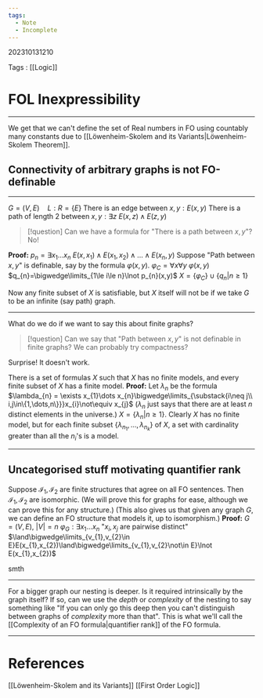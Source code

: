 ```yaml
---
tags:
  - Note
  - Incomplete
---
```

202310131210

Tags : [[Logic]]

# FOL Inexpressibility
---
We get that we can't define the set of Real numbers in FO using countably many constants due to [[Löwenheim-Skolem and its Variants|Löwenheim-Skolem Theorem]].

## Connectivity of arbitrary graphs is not FO-definable
---
$G=(V,E)\quad L:R=\{E\}$
There is an edge between $x,y:E(x,y)$
There is a path of length $2$ between $x,y:\exists z\ E(x,z)\land E(z,y)$

>[!question] Can we have a formula for "There is a path between $x,y$"?
>No!

**Proof:** $p_{n}=\exists x_{1}\dots x_{n}\ E(x,x_{1})\land E(x_{1},x_{2})\land\dots\land E(x_{n},y)$
Suppose "Path between $x,y$" is definable, say by the formula $\varphi(x,y)$.
$\varphi_{C}=\forall x\forall y\ \varphi(x,y)$
$q_{n}=\bigwedge\limits_{1\le i\le n}\lnot p_{n}(x,y)$
$X=\{\varphi_{C}\}\cup\{q_{n}|n\ge 1\}$

Now any finite subset of $X$ is satisfiable, but $X$ itself will not be if we take $G$ to be an infinite (say path) graph.

---
What do we do if we want to say this about finite graphs?

> [!question] Can we say that "Path between $x,y$" is not definable in finite graphs?
> We can probably try compactness?

Surprise! It doesn't work.

There is a set of formulas $X$ such that $X$ has no finite models, and every finite subset of $X$ has a finite model.
**Proof:** Let $\lambda_{n}$ be the formula $\lambda_{n} = \exists x_{1}\dots x_{n}\bigwedge\limits_{\substack{i\neq j\\ i,j\in\{1,\dots,n\}}}x_{i}\not\equiv x_{j}$
($\lambda_{n}$ just says that there are at least $n$ distinct elements in the universe.)
$X=\{\lambda_{n}|n\ge 1\}$. Clearly $X$ has no finite model, but for each finite subset $\{\lambda_{n_{1}},\dots,\lambda_{n_{k}}\}$ of $X$, a set with cardinality greater than all the $n_{i}$'s is a model.

---
## Uncategorised stuff motivating quantifier rank

Suppose $\mathcal{I}_{1},\mathcal{I}_{2}$ are finite structures that agree on all FO sentences. Then $\mathcal{I}_{1},\mathcal{I}_{2}$ are isomorphic. (We will prove this for graphs for ease, although we can prove this for any structure.)
(This also gives us that given any graph $G$, we can define an FO structure that models it, up to isomorphism.)
**Proof:** $G=(V,E)$, $|V|=n$
$\varphi_{G}:\exists x_{1}\dots x_{n}$ "$x_{i},x_{j}$ are pairwise distinct" $\land\bigwedge\limits_{v_{1},v_{2}\in E}E(x_{1},x_{2})\land\bigwedge\limits_{v_{1},v_{2}\not\in E}\lnot E(x_{1},x_{2})$

smth

---
For a bigger graph our nesting is deeper. Is it required intrinsically by the graph itself? If so, can we use the *depth* or *complexity* of the nesting to say something like "If you can only go this deep then you can't distinguish between graphs of *complexity* more than that".
This is what we'll call the [[Complexity of an FO formula|quantifier rank]] of the FO formula.

---
# References
[[Löwenheim-Skolem and its Variants]]
[[First Order Logic]]